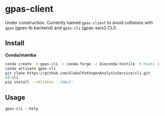 # gpas-client

Under construction. Currently named `gpas-client` to avoid collisions with `gpas` (gpas-tb backend) and `gpas-cli` (gpas-sars2 CLI).

## Install

**Conda/mamba**

```bash
conda create -n gpas-cli -c conda-forge -c bioconda hostile  # Mamba is faster
conda activate gpas-cli
git clone https://github.com/GlobalPathogenAnalysisService/cli.git
cd cli
pip install --editable '.[dev]'
```

## Usage

```
gpas-cli --help
```
